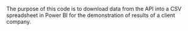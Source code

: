 The purpose of this code is to download data from the API into a CSV spreadsheet in Power BI for the demonstration of results of a client company.
